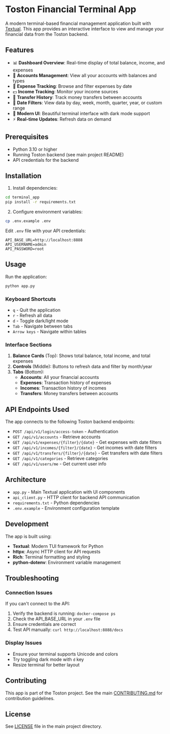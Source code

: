 # Toston Financial Terminal App

A modern terminal-based financial management application built with [Textual](https://textual.textualize.io/). This app provides an interactive interface to view and manage your financial data from the Toston backend.

## Features

- 📊 **Dashboard Overview**: Real-time display of total balance, income, and expenses
- 🏦 **Accounts Management**: View all your accounts with balances and types
- 💸 **Expense Tracking**: Browse and filter expenses by date
- 💵 **Income Tracking**: Monitor your income sources
- 🔄 **Transfer History**: Track money transfers between accounts
- 📅 **Date Filters**: View data by day, week, month, quarter, year, or custom range
- 🎨 **Modern UI**: Beautiful terminal interface with dark mode support
- ⚡ **Real-time Updates**: Refresh data on demand

## Prerequisites

- Python 3.10 or higher
- Running Toston backend (see main project README)
- API credentials for the backend

## Installation

1. Install dependencies:

```bash
cd terminal_app
pip install -r requirements.txt
```

2. Configure environment variables:

```bash
cp .env.example .env
```

Edit `.env` file with your API credentials:

```env
API_BASE_URL=http://localhost:8888
API_USERNAME=admin
API_PASSWORD=root
```

## Usage

Run the application:

```bash
python app.py
```

### Keyboard Shortcuts

- `q` - Quit the application
- `r` - Refresh all data
- `d` - Toggle dark/light mode
- `Tab` - Navigate between tabs
- `Arrow keys` - Navigate within tables

### Interface Sections

1. **Balance Cards** (Top): Shows total balance, total income, and total expenses
2. **Controls** (Middle): Buttons to refresh data and filter by month/year
3. **Tabs** (Bottom):
   - **Accounts**: All your financial accounts
   - **Expenses**: Transaction history of expenses
   - **Incomes**: Transaction history of incomes
   - **Transfers**: Money transfers between accounts

## API Endpoints Used

The app connects to the following Toston backend endpoints:

- `POST /api/v1/login/access-token` - Authentication
- `GET /api/v1/accounts` - Retrieve accounts
- `GET /api/v1/expenses/{filter}/{date}` - Get expenses with date filters
- `GET /api/v1/incomes/{filter}/{date}` - Get incomes with date filters
- `GET /api/v1/transfers/{filter}/{date}` - Get transfers with date filters
- `GET /api/v1/categories` - Retrieve categories
- `GET /api/v1/users/me` - Get current user info

## Architecture

- `app.py` - Main Textual application with UI components
- `api_client.py` - HTTP client for backend API communication
- `requirements.txt` - Python dependencies
- `.env.example` - Environment configuration template

## Development

The app is built using:

- **Textual**: Modern TUI framework for Python
- **httpx**: Async HTTP client for API requests
- **Rich**: Terminal formatting and styling
- **python-dotenv**: Environment variable management

## Troubleshooting

### Connection Issues

If you can't connect to the API:

1. Verify the backend is running: `docker-compose ps`
2. Check the API_BASE_URL in your `.env` file
3. Ensure credentials are correct
4. Test API manually: `curl http://localhost:8888/docs`

### Display Issues

- Ensure your terminal supports Unicode and colors
- Try toggling dark mode with `d` key
- Resize terminal for better layout

## Contributing

This app is part of the Toston project. See the main [CONTRIBUTING.md](../.github/CONTRIBUTING.md) for contribution guidelines.

## License

See [LICENSE](../LICENSE) file in the main project directory.
